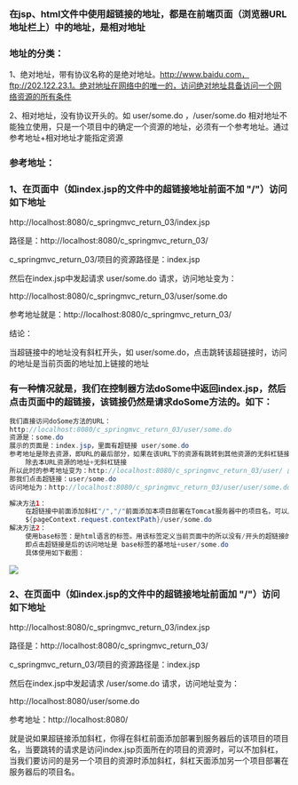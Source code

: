 ### 在jsp、html文件中使用超链接的地址，都是在前端页面（浏览器URL地址栏上）中的地址，是相对地址

### 地址的分类：

1、绝对地址，带有协议名称的是绝对地址。http://www.baidu.com，ftp://202.122.23.1。绝对地址在网络中的唯一的，访问绝对地址具备访问一个网络资源的所有条件

2、相对地址，没有协议开头的。如 user/some.do  ，/user/some.do  相对地址不能独立使用，只是一个项目中的确定一个资源的地址，必须有一个参考地址。通过参考地址+相对地址才能指定资源

### 参考地址：

### 1、在页面中（如index.jsp的文件中的超链接地址前面不加 "/"）访问如下地址

http://localhost:8080/c_springmvc_return_03/index.jsp

路径是：http://localhost:8080/c_springmvc_return_03/

c_springmvc_return_03/项目的资源路径是：index.jsp

然后在index.jsp中发起请求 user/some.do 请求，访问地址变为：

http://localhost:8080/c_springmvc_return_03/user/some.do

参考地址就是：http://localhost:8080/c_springmvc_return_03/

结论：

当超链接中的地址没有斜杠开头，如 user/some.do，点击跳转该超链接时，访问的地址是当前页面的地址加上链接的地址

### 有一种情况就是，我们在控制器方法doSome中返回index.jsp，然后点击页面中的超链接，该链接仍然是请求doSome方法的。如下：

```java
我们直接访问doSome方法的URL：
http://localhost:8080/c_springmvc_return_03/user/some.do
资源是：some.do
展示的页面是：index.jsp，里面有超链接 user/some.do
参考地址是除去资源，即URL的最后部分，如果在该URL下的资源有跳转到其他资源的无斜杠链接，点击跳转访问的地址就是：
    除去本URL资源的地址+无斜杠链接  
所以此时的参考地址变为：http://localhost:8080/c_springmvc_return_03/user/ 因为你的资源是some.do
那我们点击超链接：user/some.do
访问地址为：http://localhost:8080/c_springmvc_return_03/user/user/some.do，肯定报404

解决方法1：
    在超链接中前面添加斜杠"/","/"前面添加本项目部署在Tomcat服务器中的项目名，可以用							pageContext.request.contextPath来获取页面中URL路径的部署项目名，然后用EL表达式放到斜杠前面
    ${pageContext.request.contextPath}/user/some.do
解决方法2：
    使用base标签：是html语言的标签。用该标签定义当前页面中的所以没有/开头的超链接的基地址
    即点击超链接是后的访问地址是 base标签的基地址+user/some.do
  	具体使用如下截图：
```

![](F:\Git_Repositories\SpringMVC\截图\web\18.png)

### 2、在页面中（如index.jsp的文件中的超链接地址前面加 "/"）访问如下地址

http://localhost:8080/c_springmvc_return_03/index.jsp

路径是：http://localhost:8080/c_springmvc_return_03/

c_springmvc_return_03/项目的资源路径是：index.jsp

然后在index.jsp中发起请求 /user/some.do 请求，访问地址变为：

http://localhost:8080/user/some.do 

参考地址：http://localhost:8080/

就是说如果超链接添加斜杠，你得在斜杠前面添加部署到服务器后的该项目的项目名，当要跳转的请求是访问index.jsp页面所在的项目的资源时，可以不加斜杠，当我们要访问的是另一个项目的资源时添加斜杠，斜杠天面添加另一个项目部署在服务器后的项目名。

